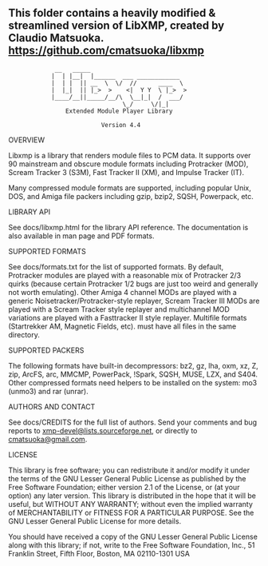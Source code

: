 This folder contains a heavily modified & streamlined version of LibXMP, 
created by Claudio Matsuoka.  https://github.com/cmatsuoka/libxmp
-----------------------------
                 __   _____                           
                |  | |__|  |______  ___ ____________  
                |  | |  || __  \  \/  //      ____  \ 
                |  |_|  || |_>  >    <|  Y Y  \ |_>  >
                |____/__||_____/__/\  \__|_|  /  ___/ 
                                    \_/     \/|_|    
                    Extended Module Player Library

                              Version 4.4


OVERVIEW

Libxmp is a library that renders module files to PCM data. It supports
over 90 mainstream and obscure module formats including Protracker (MOD),
Scream Tracker 3 (S3M), Fast Tracker II (XM), and Impulse Tracker (IT).

Many compressed module formats are supported, including popular Unix, DOS,
and Amiga file packers including gzip, bzip2, SQSH, Powerpack, etc.


LIBRARY API

See docs/libxmp.html for the library API reference. The documentation
is also available in man page and PDF formats.


SUPPORTED FORMATS

See docs/formats.txt for the list of supported formats. By default,
Protracker modules are played with a reasonable mix of Protracker 2/3
quirks (because certain Protracker 1/2 bugs are just too weird and
generally not worth emulating). Other Amiga 4 channel MODs are played with
a generic Noisetracker/Protracker-style replayer, Scream Tracker III MODs
are played with a Scream Tracker style replayer and multichannel MOD
variations are played with a Fasttracker II style replayer. Multifile
formats (Startrekker AM, Magnetic Fields, etc). must have all files in
the same directory.


SUPPORTED PACKERS

The following formats have built-in decompressors: bz2, gz, lha, oxm, xz,
Z, zip, ArcFS, arc, MMCMP, PowerPack, !Spark, SQSH, MUSE, LZX, and S404.
Other compressed formats need helpers to be installed on the system:
mo3 (unmo3) and rar (unrar).


AUTHORS AND CONTACT

See docs/CREDITS for the full list of authors. Send your comments
and bug reports to xmp-devel@lists.sourceforge.net, or directly to
cmatsuoka@gmail.com.


LICENSE

This library is free software; you can redistribute it and/or modify it
under the terms of the GNU Lesser General Public License as published by
the Free Software Foundation; either version 2.1 of the License, or (at
your option) any later version. This library is distributed in the hope
that it will be useful, but WITHOUT ANY WARRANTY; without even the implied
warranty of MERCHANTABILITY or FITNESS FOR A PARTICULAR PURPOSE. See the
GNU Lesser General Public License for more details.

You should have received a copy of the GNU Lesser General Public
License along with this library; if not, write to the Free Software
Foundation, Inc., 51 Franklin Street, Fifth Floor, Boston, MA  02110-1301 USA
